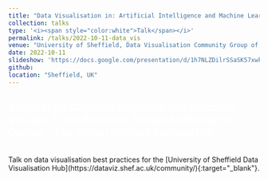 ```yaml
---
title: "Data Visualisation in: Artificial Intelligence and Machine Learning"
collection: talks
type: '<i><span style="color:white">Talk</span></i>'
permalink: /talks/2022-10-11-data_vis
venue: "University of Sheffield, Data Visualisation Community Group of Practice"
date: 2022-10-11
slideshow: 'https://docs.google.com/presentation/d/1h7NLZDilrSSaSK57xwkIxIM50TpLIM52eoFCtZjEF70/edit?usp=sharing'
github: 
location: "Sheffield, UK"
---
```


## <i><span style="color:white">Translating Complex Research into Effective Visuals: From Research Design to Research Output - The Social Science Perspective</span></i>

<br />
Talk on data visualisation best practices for the [University of Sheffield Data Visualisation Hub](https://dataviz.shef.ac.uk/community/){:target="_blank"}.
